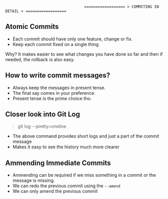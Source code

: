                                       ================== > COMMITING IN DETAIL < ==================

## Atomic Commits

- Each commit should have only one feature, change or fix.
- Keep each commit fixed on a single thing

Why?
It makes easier to see what changes you have done so far and then if needed, the rollback is also easy.

## How to write commit messages?

- Always keep the messages in present tense.
- The final say comes in your preference.
- Present tense is the prime choice tho.

## Closer look into Git Log

> git log --pretty=oneline

- The above command provides short logs and just a part of the commit message
- Makes it easy to see the history much more clearer

<!-- Just making some changes to reflect in the GUI part of the git -->

## Ammending Immediate Commits

- Ammending can be required if we miss something in a commit or the message is missing.
- We can redo the previous commit using the `--amend`
- We can only amend the previous commit
